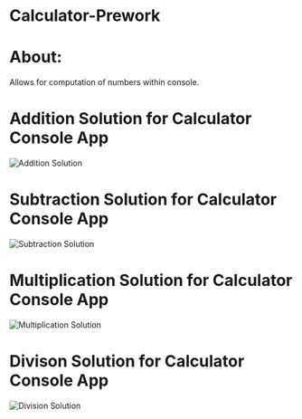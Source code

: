 # Calculator-Prework

# About:
Allows for computation of numbers within console.

# Addition Solution for Calculator Console App
![Addition Solution](https://user-images.githubusercontent.com/47017138/59218328-dfe05900-8b74-11e9-93f0-3c38a93f8104.PNG)

# Subtraction Solution for Calculator Console App
![Subtraction Solution](https://user-images.githubusercontent.com/47017138/59218610-7b71c980-8b75-11e9-9adf-4e76db3cda23.PNG)

# Multiplication Solution for Calculator Console App
![Multiplication Solution](https://user-images.githubusercontent.com/47017138/59218601-790f6f80-8b75-11e9-8622-f9b4d9f14e9d.PNG)

# Divison Solution for Calculator Console App
![Division Solution](https://user-images.githubusercontent.com/47017138/59218589-73198e80-8b75-11e9-84d8-bab0c9001c94.PNG)
